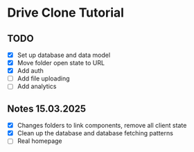 # Drive Clone Tutorial

## TODO

- [x] Set up database and data model
- [x] Move folder open state to URL
- [x] Add auth
- [ ] Add file uploading
- [ ] Add analytics

## Notes 15.03.2025

- [x] Changes folders to link components, remove all client state
- [x] Clean up the database and database fetching patterns
- [ ] Real homepage
